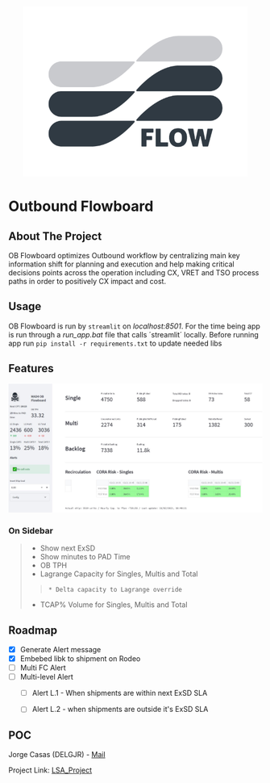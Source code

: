 <p align="center">
<img src="https://github.com/KMN43/OB_Flowboard/blob/main/Flowboard%20LOGO-02.png" width="446" height="337">
</p>


# Outbound Flowboard


<!-- ABOUT THE PROJECT -->
## About The Project

OB Flowboard optimizes Outbound workflow by centralizing main key information shift for planning and execution and help making critical decisions points across the operation including CX, VRET and TSO process paths in order to positively CX impact and cost. 



<!-- GETTING STARTED -->
## Usage

OB Flowboard is run by `streamlit` on *localhost:8501*. For the time being app is run through a *run_app.bat* file that calls ´streamlit´ locally.
Before running app run `pip install -r requirements.txt` to update needed libs



## Features
![Flowboard_GUI](https://github.com/KMN43/OB_Flowboard/blob/main/GUI_Flowboard.JPG)
### On Sidebar
> * Show next ExSD
> * Show minutes to PAD Time
> * OB TPH
> * Lagrange Capacity for Singles, Multis and Total
> >     * Delta capacity to Lagrange override
> * TCAP% Volume for Singles, Multis and Total

<!-- ROADMAP -->
## Roadmap

- [x] Generate Alert message
- [x] Embebed libk to shipment on Rodeo
- [ ] Multi FC Alert
- [ ] Multi-level Alert
    - [ ] Alert L.1 - When shipments are within next ExSD SLA
    - [ ] Alert L.2 - when shipments are outside it's ExSD SLA


<!-- CONTACT -->
## POC

Jorge Casas (DELGJR) - [Mail](delgjr@amazon.com)

Project Link: [LSA_Project](https://github.com/KMN43/lambda_LargeShipment)
